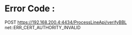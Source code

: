 # Error Code :
POST https://192.168.200.4:4434/ProcessLineApi/verifyBBL net::ERR_CERT_AUTHORITY_INVALID
